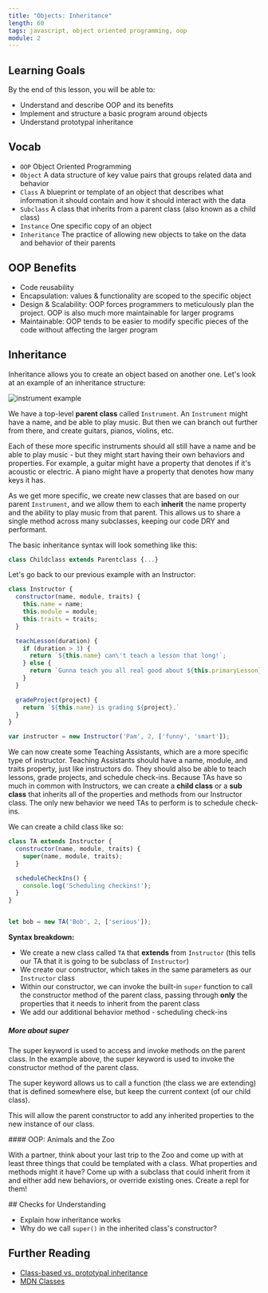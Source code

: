 ```yaml
---
title: "Objects: Inheritance"
length: 60
tags: javascript, object oriented programming, oop
module: 2
---
```


## Learning Goals

By the end of this lesson, you will be able to:

* Understand and describe OOP and its benefits
* Implement and structure a basic program around objects
* Understand prototypal inheritance

## Vocab

- `OOP` Object Oriented Programming
- `Object` A data structure of key value pairs that groups related data and behavior
- `Class` A blueprint or template of an object that describes what information it should contain and how it should interact with the data
- `Subclass` A class that inherits from a parent class (also known as a child class)
- `Instance` One specific copy of an object
- `Inheritance` The practice of allowing new objects to take on the data and behavior of their parents
<!-- - `Encapsulation` Hiding the details of how an object works & grouping data and behavior -->
<!-- - `SRP` Single Responsibility Principle -->
<!-- - `Coupling` The level of connectedness between two objects -->


## OOP Benefits

* Code reusability
* Encapsulation: values & functionality are scoped to the specific object
* Design & Scalability: OOP forces programmers to meticulously plan the project. OOP is also much more maintainable for larger programs
* Maintainable: OOP tends to be easier to modify specific pieces of the code without affecting the larger program


## Inheritance

Inheritance allows you to create an object based on another one. Let's look at an example of an inheritance structure:

![instrument example](https://koenig-media.raywenderlich.com/uploads/2017/05/ObjectOrientedProgramming-graph-2.png)

We have a top-level **parent class** called `Instrument`. An `Instrument` might have a name, and be able to play music. But then we can branch out further from there, and create guitars, pianos, violins, etc.

Each of these more specific instruments should all still have a name and be able to play music - but they might start having their own behaviors and properties. For example, a guitar might have a property that denotes if it's acoustic or electric. A piano might have a property that denotes how many keys it has.

As we get more specific, we create new classes that are based on our parent `Instrument`, and we allow them to each **inherit** the name property and the ability to play music from that parent. This allows us to share a single method across many subclasses, keeping our code DRY and performant.

The basic inheritance syntax will look something like this:

```js
class Childclass extends Parentclass {...}
```

Let's go back to our previous example with an Instructor:

```js
class Instructor {
  constructor(name, module, traits) {
    this.name = name;
    this.module = module;
    this.traits = traits;
  }

  teachLesson(duration) {
    if (duration > 3) {
      return `${this.name} can\'t teach a lesson that long!`;
    } else {
      return `Gunna teach you all real good about ${this.primaryLesson}`;
    }
  }

  gradeProject(project) {
    return `${this.name} is grading ${project}.`
  }
}

var instructor = new Instructor('Pam', 2, ['funny', 'smart']);
```

We can now create some Teaching Assistants, which are a more specific type of instructor. Teaching Assistants should have a name, module, and traits property, just like instructors do. They should also be able to teach lessons, grade projects, and schedule check-ins. Because TAs have so much in common with Instructors, we can create a **child class** or a **sub class** that inherits all of the properties and methods from our Instructor class. The only new behavior we need TAs to perform is to schedule check-ins.

We can create a child class like so:


```js
class TA extends Instructor {
  constructor(name, module, traits) {
    super(name, module, traits);
  }

  scheduleCheckIns() {
    console.log('Scheduling checkins!');
  }
}


let bob = new TA('Bob', 2, ['serious']);
```

**Syntax breakdown:**

* We create a new class called `TA` that **extends** from `Instructor` (this tells our TA that it is going to be subclass of `Instructor`)
* We create our constructor, which takes in the same parameters as our `Instructor` class
* Within our constructor, we can invoke the built-in `super` function to call the constructor method of the parent class, passing through **only** the properties that it needs to inherit from the parent class
* We add our additional behavior method - scheduling check-ins

<!-- When used in a constructor, the super keyword appears alone and must be used before the this keyword is used. The super keyword can also be used to call functions on a parent object. -->

##### More about super

The super keyword is used to access and invoke methods on the parent class. In the example above, the super keyword is used to invoke the constructor method of the parent class.

The super keyword allows us to call a function (the class we are extending) that is defined somewhere else, but keep the current context (of our child class).

This will allow the parent constructor to add any inherited properties to the new instance of our class.

<section class="call-to-action">
#### OOP: Animals and the Zoo

With a partner, think about your last trip to the Zoo and come up with at least three things that could be templated with a class. What properties and methods might it have? Come up with a subclass that could inherit from it and either add new behaviors, or override existing ones. Create a repl for them!
</section>

<!--
#### Old Way:

```
function Vehicle(color, price) {
  this.color = color;
  this.price = price;
}

Vehicle.prototype.manualDrive = function() {
  // manually drive the car!
}

function Tesla(color, price) {
  Vehicle.call(color, price);
  this.chargingPort = 'microUsb';
}

Tesla.prototype.autoDrive = function() {
  // automatically drive the car!
}
```

 -->

<section class="checks-for-understanding">
## Checks for Understanding

* Explain how inheritance works
* Why do we call `super()` in the inherited class's constructor?
</section>

## Further Reading


* [Class-based vs. prototypal inheritance](https://medium.com/javascript-scene/master-the-javascript-interview-what-s-the-difference-between-class-prototypal-inheritance-e4cd0a7562e9)
* [MDN Classes](https://developer.mozilla.org/en-US/docs/Web/JavaScript/Reference/Classes)

<!-- ## Review Prompt

_**Review**_

// Given these two classes, what properties and/or methods would a parent class of Pet have? What would need to modified/removed/added on our classes of `Dog` and `Cat` for them to inherit from `Pet`?

```js
// Dog.js

class Dog {
  constructor(name, breed, tricks) {
    this.name = name;
    this.breed = breed;
    this.tricks = tricks;
  }

  learnTrick() {
    if (typeof trick === 'string' && !this.tricks.includes(trick) ) {
      this.tricks.push(trick);
    }
  }
}

// Cat.js

class Cat {
  constructor(name, breed, faveTreat) {
    this.name = name;
    this.breed = breed;
    this.faveTreat = faveTreat;
  }

  feedTreat(treat) {
    if ( this.faveTreat == treat ) {
      return `${this.name} eats a treat: ${treat}`
    } else {
      return `${this.name} casually sniffs the ${treat} and then ignores it.`
    }
  }
}
``` -->
